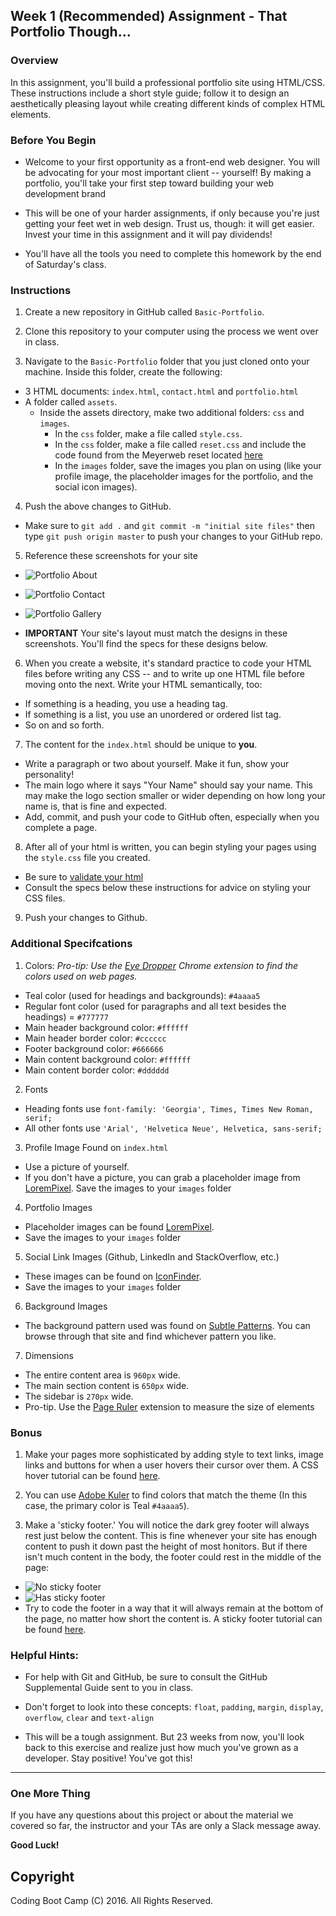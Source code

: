 ## Week 1 (Recommended) Assignment - That Portfolio Though...

### Overview
In this assignment, you'll build a professional portfolio site using HTML/CSS. These instructions include a short style guide; follow it to design an aesthetically pleasing layout while creating different kinds of complex HTML elements. 

### Before You Begin
* Welcome to your first opportunity as a front-end web designer. You will be advocating for your most important client -- yourself! By making a portfolio, you'll take your first step toward building your web development brand

* This will be one of your harder assignments, if only because you're just getting your feet wet in web design. Trust us, though: it will get easier. Invest your time in this assignment and it will pay dividends!

* You'll have all the tools you need to complete this homework by the end of Saturday's class. 

### Instructions
1. Create a new repository in GitHub called `Basic-Portfolio`.

2. Clone this repository to your computer using the process we went over in class.

3. Navigate to the `Basic-Portfolio` folder that you just cloned onto your machine. Inside this folder, create the following: 
  * 3 HTML documents: `index.html`, `contact.html` and `portfolio.html`
  * A folder called `assets`.
    * Inside the assets directory, make two additional folders: `css` and `images`.
      * In the `css` folder, make a file called `style.css`.
      * In the `css` folder, make a file called `reset.css` and include the code found from the Meyerweb reset located [here](http://meyerweb.com/eric/tools/css/reset/reset.css)
      * In the `images` folder, save the images you plan on using (like your profile image, the placeholder images for the portfolio, and the social icon images).

4. Push the above changes to GitHub. 
  * Make sure to `git add .` and `git commit -m "initial site files"` then type `git push origin master` to push your changes to your GitHub repo.

5. Reference these screenshots for your site
    
  * ![Portfolio About](Images/Portfolio_About.png)

  * ![Portfolio Contact](Images/Portfolio_Contact.png)

  * ![Portfolio Gallery](Images/Portfolio_Gallery.png)

  * **IMPORTANT** Your site's layout must match the designs in these screenshots. You'll find the specs for these designs below. 

6. When you create a website, it's standard practice to code your HTML files before writing any CSS -- and to write up one HTML file before moving onto the next. Write your HTML semantically, too: 
  * If something is a heading, you use a heading tag. 
  * If something is a list, you use an unordered or ordered list tag.
  * So on and so forth.

7. The content for the `index.html` should be unique to **you**. 
  * Write a paragraph or two about yourself. Make it fun, show your personality!
  * The main logo where it says "Your Name" should say your name. This may make the logo section smaller or wider depending on how long your name is, that is fine and expected.
  * Add, commit, and push your code to GitHub often, especially when you complete a page.

8. After all of your html is written, you can begin styling your pages using the `style.css` file you created.
  * Be sure to [validate your html](https://validator.w3.org/#validate_by_input)
  * Consult the specs below these instructions for advice on styling your CSS files.

9. Push your changes to Github.

### Additional Specifcations
1. Colors: *Pro-tip: Use the [Eye Dropper](https://chrome.google.com/webstore/detail/eye-dropper/hmdcmlfkchdmnmnmheododdhjedfccka) Chrome extension to find the colors used on web pages.*
  * Teal color (used for headings and backgrounds): `#4aaaa5`
  * Regular font color (used for paragraphs and all text besides the headings) = `#777777`
  * Main header background color: `#ffffff`
  * Main header border color: `#cccccc`
  * Footer background color: `#666666`
  * Main content background color: `#ffffff`
  * Main content border color: `#dddddd`

2. Fonts
  * Heading fonts use `font-family: 'Georgia', Times, Times New Roman, serif;`
  * All other fonts use `'Arial', 'Helvetica Neue', Helvetica, sans-serif;`

3. Profile Image Found on `index.html`
  * Use a picture of yourself. 
  * If you don't have a picture, you can grab a placeholder image from [LoremPixel](http://lorempixel.com/). Save the images to your `images` folder

4. Portfolio Images
  * Placeholder images can be found [LoremPixel](http://lorempixel.com/). 
  * Save the images to your `images` folder

5. Social Link Images (Github, LinkedIn and StackOverflow, etc.)
  * These images can be found on [IconFinder](https://www.iconfinder.com/).
  * Save the images to your `images` folder

6. Background Images
  + The background pattern used was found on [Subtle Patterns](http://subtlepatterns.com/). You can browse through that site and find whichever pattern you like.

7. Dimensions
  * The entire content area is `960px` wide.
  * The main section content is `650px` wide.
  * The sidebar is `270px` wide.
  * Pro-tip. Use the [Page Ruler](https://chrome.google.com/webstore/detail/page-ruler/jlpkojjdgbllmedoapgfodplfhcbnbpn/related?hl=en) extension to measure the size of elements

### Bonus
1. Make your pages more sophisticated by adding style to text links, image links and buttons for when a user hovers their cursor over them. A CSS hover tutorial can be found [here](http://www.codeitpretty.com/2013/06/how-to-use-css-hover-effects.html). 

2. You can use [Adobe Kuler](https://color.adobe.com/create/color-wheel/) to find colors that match the theme (In this case, the primary color is Teal `#4aaaa5`).

3. Make a 'sticky footer.' You will notice the dark grey footer will always rest just below the content. This is fine whenever your site has enough content to push it down past the height of most honitors. But if there isn't much content in the body, the footer could rest in the middle of the page:
  * ![No sticky footer](Images/bonus_nosticky.jpg)
  * ![Has sticky footer](Images/bonus_stickyfooter.jpg)
  * Try to code the footer in a way that it will always remain at the bottom of the page, no matter how short the content is. A sticky footer tutorial can be found [here](http://ryanfait.com/html5-sticky-footer/). 

### Helpful Hints:
* For help with Git and GitHub, be sure to consult the GitHub Supplemental Guide sent to you in class.

* Don't forget to look into these concepts: `float`, `padding`, `margin`, `display`, `overflow`, `clear` and `text-align`

* This will be a tough assignment. But 23 weeks from now, you'll look back to this exercise and realize just how much you've grown as a developer. Stay positive! You've got this!


-------
### One More Thing
If you have any questions about this project or about the material we covered so far, the instructor and your TAs are only a Slack message away.

**Good Luck!**

## Copyright
Coding Boot Camp (C) 2016. All Rights Reserved.